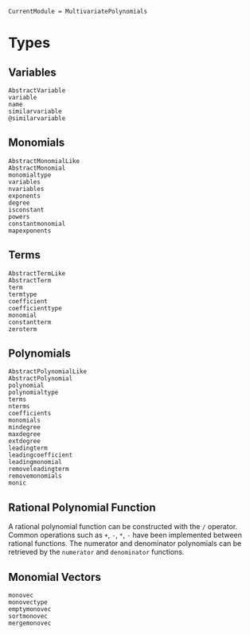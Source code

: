 ```@meta
CurrentModule = MultivariatePolynomials
```

# Types

## Variables

```@docs
AbstractVariable
variable
name
similarvariable
@similarvariable
```

## Monomials

```@docs
AbstractMonomialLike
AbstractMonomial
monomialtype
variables
nvariables
exponents
degree
isconstant
powers
constantmonomial
mapexponents
```

## Terms

```@docs
AbstractTermLike
AbstractTerm
term
termtype
coefficient
coefficienttype
monomial
constantterm
zeroterm
```

## Polynomials

```@docs
AbstractPolynomialLike
AbstractPolynomial
polynomial
polynomialtype
terms
nterms
coefficients
monomials
mindegree
maxdegree
extdegree
leadingterm
leadingcoefficient
leadingmonomial
removeleadingterm
removemonomials
monic
```

## Rational Polynomial Function

A rational polynomial function can be constructed with the `/` operator. Common operations such as `+`, `-`, `*`, `-` have been implemented between rational functions.
The numerator and denominator polynomials can be retrieved by the `numerator` and `denominator` functions.

## Monomial Vectors

```@docs
monovec
monovectype
emptymonovec
sortmonovec
mergemonovec
```

